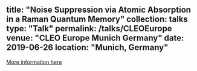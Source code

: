 title: "Noise Suppression via Atomic Absorption in a Raman Quantum Memory"
collection: talks
type: "Talk"
permalink: /talks/CLEOEurope
venue: "CLEO Europe Munich Germany"
date: 2019-06-26
location: "Munich, Germany"
---

[More information here](http://www.cleoeurope.org/wp-content/uploads/2019/06/CLEO-2019-advance-programme_final.pdf)
